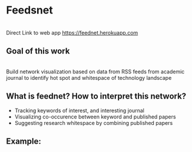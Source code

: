# Feedsnet
<br> Direct Link to web app https://feednet.herokuapp.com
## Goal of this work
<br> Build network visualization based on data from RSS feeds from academic journal to identify hot spot and whitespace of technology landscape
## What is feednet? How to interpret this network?
* Tracking keywords of interest, and interesting journal
* Visualizing co-occurence between keyword and published papers
* Suggesting research whitespace by combining published papers

## Example:
